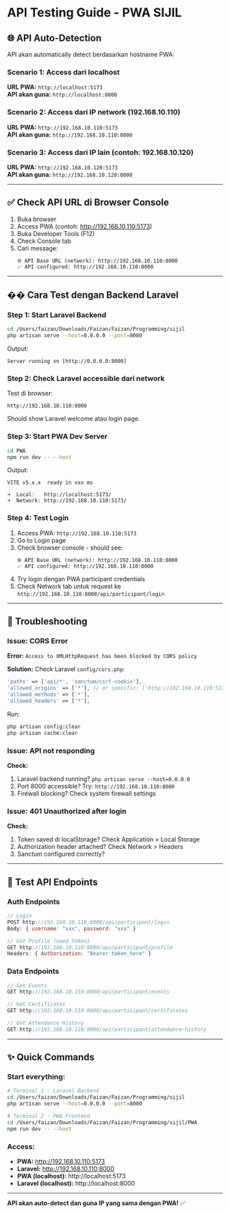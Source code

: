 # API Testing Guide - PWA SIJIL

## 🌐 API Auto-Detection

API akan automatically detect berdasarkan hostname PWA:

### Scenario 1: Access dari localhost
**URL PWA:** `http://localhost:5173`  
**API akan guna:** `http://localhost:8000`

### Scenario 2: Access dari IP network (192.168.10.110)
**URL PWA:** `http://192.168.10.110:5173`  
**API akan guna:** `http://192.168.10.110:8000`

### Scenario 3: Access dari IP lain (contoh: 192.168.10.120)
**URL PWA:** `http://192.168.10.120:5173`  
**API akan guna:** `http://192.168.10.120:8000`

---

## ✅ Check API URL di Browser Console

1. Buka browser
2. Access PWA (contoh: http://192.168.10.110:5173)
3. Buka Developer Tools (F12)
4. Check Console tab
5. Cari message:
   ```
   🌐 API Base URL (network): http://192.168.10.110:8000
   ✅ API configured: http://192.168.10.110:8000
   ```

---

## �� Cara Test dengan Backend Laravel

### Step 1: Start Laravel Backend
```bash
cd /Users/faizan/Downloads/Faizan/Faizan/Programming/sijil
php artisan serve --host=0.0.0.0 --port=8000
```

Output:
```
Server running on [http://0.0.0.0:8000]
```

### Step 2: Check Laravel accessible dari network
Test di browser:
```
http://192.168.10.110:8000
```

Should show Laravel welcome atau login page.

### Step 3: Start PWA Dev Server
```bash
cd PWA
npm run dev -- --host
```

Output:
```
VITE v5.x.x  ready in xxx ms

➜  Local:   http://localhost:5173/
➜  Network: http://192.168.10.110:5173/
```

### Step 4: Test Login
1. Access PWA: `http://192.168.10.110:5173`
2. Go to Login page
3. Check browser console - should see:
   ```
   🌐 API Base URL (network): http://192.168.10.110:8000
   ✅ API configured: http://192.168.10.110:8000
   ```
4. Try login dengan PWA participant credentials
5. Check Network tab untuk request ke `http://192.168.10.110:8000/api/participant/login`

---

## 🐛 Troubleshooting

### Issue: CORS Error
**Error:** `Access to XMLHttpRequest has been blocked by CORS policy`

**Solution:** Check Laravel `config/cors.php`:
```php
'paths' => ['api/*', 'sanctum/csrf-cookie'],
'allowed_origins' => ['*'], // or specific: ['http://192.168.10.110:5173']
'allowed_methods' => ['*'],
'allowed_headers' => ['*'],
```

Run:
```bash
php artisan config:clear
php artisan cache:clear
```

### Issue: API not responding
**Check:**
1. Laravel backend running? `php artisan serve --host=0.0.0.0`
2. Port 8000 accessible? Try: `http://192.168.10.110:8000`
3. Firewall blocking? Check system firewall settings

### Issue: 401 Unauthorized after login
**Check:**
1. Token saved di localStorage? Check Application > Local Storage
2. Authorization header attached? Check Network > Headers
3. Sanctum configured correctly?

---

## 📱 Test API Endpoints

### Auth Endpoints
```javascript
// Login
POST http://192.168.10.110:8000/api/participant/login
Body: { username: "xxx", password: "xxx" }

// Get Profile (need token)
GET http://192.168.10.110:8000/api/participant/profile
Headers: { Authorization: "Bearer token_here" }
```

### Data Endpoints
```javascript
// Get Events
GET http://192.168.10.110:8000/api/participant/events

// Get Certificates
GET http://192.168.10.110:8000/api/participant/certificates

// Get Attendance History
GET http://192.168.10.110:8000/api/participant/attendance-history
```

---

## ✨ Quick Commands

### Start everything:
```bash
# Terminal 1 - Laravel Backend
cd /Users/faizan/Downloads/Faizan/Faizan/Programming/sijil
php artisan serve --host=0.0.0.0 --port=8000

# Terminal 2 - PWA Frontend
cd /Users/faizan/Downloads/Faizan/Faizan/Programming/sijil/PWA
npm run dev -- --host
```

### Access:
- **PWA:** http://192.168.10.110:5173
- **Laravel:** http://192.168.10.110:8000
- **PWA (localhost):** http://localhost:5173
- **Laravel (localhost):** http://localhost:8000

---

**API akan auto-detect dan guna IP yang sama dengan PWA!** ✅
